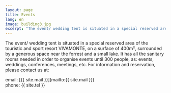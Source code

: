 ```yaml
---
layout: page
title: Events
lang: en
image: building3.jpg
excerpt: "The event/ wedding tent is situated in a special reserved area of the touristic and sport resort VIVAMONTE, on a surface of 400m², surrounded by a generous space near the forrest and a small lake. It has all the sanitary rooms needed in order..."
---
```

The event/ wedding tent is situated in a special reserved area of the touristic and sport resort VIVAMONTE, on a surface of 400m², surrounded by a generous space near the forrest and a small lake. It has all the sanitary rooms needed in order to organise events until 300 people, as: events, weddings, conferences, meetings, etc.
For information and reservation, please contact us at:

 email: [{{ site.mail }}](mailto:{{ site.mail }}) <br>
 phone: {{ site.tel }}
